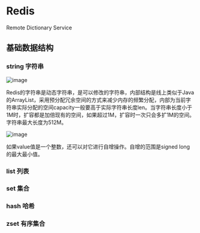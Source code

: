 # Redis
  
Remote Dictionary Service
  
## 基础数据结构

### string 字符串
  
![image](https://github.com/user-attachments/assets/642390a3-6409-4147-b594-0e1b03b66e7f)
  
Redis的字符串是动态字符串，是可以修改的字符串，内部结构是线上类似于Java的ArrayList，采用预分配冗余空间的方式来减少内存的频繁分配，内部为当前字符串实际分配的空间capacity一般要高于实际字符串长度len。当字符串长度小于1M时，扩容都是加倍现有的空间，如果超过1M，扩容时一次只会多扩1M的空间。字符串最大长度为512M。
  
![image](https://github.com/user-attachments/assets/4743870e-5c81-4279-b4e9-3e4bb3500f09)

如果value值是一个整数，还可以对它进行自增操作。自增的范围是signed long的最大最小值。

### list 列表
### set 集合
### hash 哈希
### zset 有序集合
